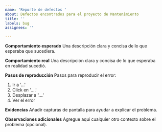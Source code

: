 ```yaml
---
name: 'Reporte de defectos '
about: Defectos encontrados para el proyecto de Mantenimiento
title: ''
labels: bug
assignees: ''

---
```


**Comportamiento esperado**
Una descripción clara y concisa de lo que esperaba que sucediera.

**Comportamiento real**
Una descripción clara y concisa de lo que esperaba en realidad sucedió.

**Pasos de reproducción**
Pasos para reproducir el error:
1. Ir a '...'
2. Click en '....'
3. Desplazar a '....'
4. Ver el error

**Evidencias**
 Añadir capturas de pantalla para ayudar a explicar el problema.

**Observaciones adicionales**
Agregue aquí cualquier otro contexto sobre el problema (opcional).
